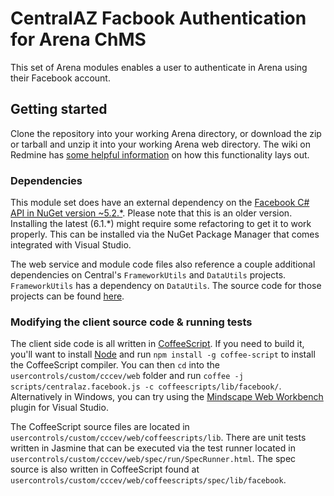 # CentralAZ Facbook Authentication for Arena ChMS

This set of Arena modules enables a user to authenticate in Arena using their Facebook account.

## Getting started

Clone the repository into your working Arena directory, or download the zip or tarball and unzip it into your working Arena web directory. The wiki on Redmine has [some helpful information](http://redmine.refreshcache.com/projects/cccev-web-collection/wiki/Login_Modules) on how this functionality lays out.

### Dependencies

This module set does have an external dependency on the [Facebook C# API in NuGet version ~5.2.*](http://nuget.org/packages/Facebook/5.2.1.0). Please note that this is an older version. Installing the latest (6.1.*) might require some refactoring to get it to work properly. This can be installed via the NuGet Package Manager that comes integrated with Visual Studio.

The web service and module code files also reference a couple additional dependencies on Central's `FrameworkUtils` and `DataUtils` projects. `FrameworkUtils` has a dependency on `DataUtils`. The source code for those projects can be found [here](https://github.com/CentralAZ/Arena-Util-Projects).

### Modifying the client source code & running tests

The client side code is all written in [CoffeeScript](http://coffeescript.org). If you need to build it, you'll want to install [Node](http://nodejs.org/) and run `npm install -g coffee-script` to install the CoffeeScript compiler. You can then `cd` into the `usercontrols/custom/cccev/web` folder and run `coffee -j scripts/centralaz.facebook.js -c coffeescripts/lib/facebook/`. Alternatively in Windows, you can try using the [Mindscape Web Workbench](http://www.mindscapehq.com/products/web-workbench) plugin for Visual Studio.

The CoffeeScript source files are located in `usercontrols/custom/cccev/web/coffeescripts/lib`. There are unit tests written in Jasmine that can be executed via the test runner located in `usercontrols/custom/cccev/web/spec/run/SpecRunner.html`. The spec source is also written in CoffeeScript found at `usercontrols/custom/cccev/web/coffeescripts/spec/lib/facebook`.
